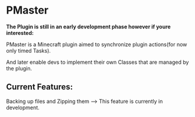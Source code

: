 # PMaster

**The Plugin is still in an early development phase however if youre interested:**

PMaster is a Minecraft plugin aimed to synchronize plugin actions(for now only timed Tasks).

And later enable devs to implement their own Classes that are managed by the plugin.

## Current Features:

Backing up files and Zipping them --> This feature is currently in development.
